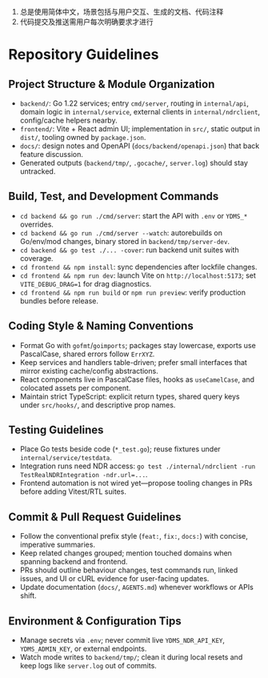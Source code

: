 1. 总是使用简体中文，场景包括与用户交互、生成的文档、代码注释
2. 代码提交及推送需用户每次明确要求才进行



# Repository Guidelines

## Project Structure & Module Organization
- `backend/`: Go 1.22 services; entry `cmd/server`, routing in `internal/api`, domain logic in `internal/service`, external clients in `internal/ndrclient`, config/cache helpers nearby.
- `frontend/`: Vite + React admin UI; implementation in `src/`, static output in `dist/`, tooling owned by `package.json`.
- `docs/`: design notes and OpenAPI (`docs/backend/openapi.json`) that back feature discussion.
- Generated outputs (`backend/tmp/`, `.gocache/`, `server.log`) should stay untracked.

## Build, Test, and Development Commands
- `cd backend && go run ./cmd/server`: start the API with `.env` or `YDMS_*` overrides.
- `cd backend && go run ./cmd/server --watch`: autorebuilds on Go/env/mod changes, binary stored in `backend/tmp/server-dev`.
- `cd backend && go test ./... -cover`: run backend unit suites with coverage.
- `cd frontend && npm install`: sync dependencies after lockfile changes.
- `cd frontend && npm run dev`: launch Vite on `http://localhost:5173`; set `VITE_DEBUG_DRAG=1` for drag diagnostics.
- `cd frontend && npm run build` or `npm run preview`: verify production bundles before release.

## Coding Style & Naming Conventions
- Format Go with `gofmt`/`goimports`; packages stay lowercase, exports use PascalCase, shared errors follow `ErrXYZ`.
- Keep services and handlers table-driven; prefer small interfaces that mirror existing cache/config abstractions.
- React components live in PascalCase files, hooks as `useCamelCase`, and colocated assets per component.
- Maintain strict TypeScript: explicit return types, shared query keys under `src/hooks/`, and descriptive prop names.

## Testing Guidelines
- Place Go tests beside code (`*_test.go`); reuse fixtures under `internal/service/testdata`.
- Integration runs need NDR access: `go test ./internal/ndrclient -run TestRealNDRIntegration -ndr.url=...`.
- Frontend automation is not wired yet—propose tooling changes in PRs before adding Vitest/RTL suites.

## Commit & Pull Request Guidelines
- Follow the conventional prefix style (`feat:`, `fix:`, `docs:`) with concise, imperative summaries.
- Keep related changes grouped; mention touched domains when spanning backend and frontend.
- PRs should outline behaviour changes, test commands run, linked issues, and UI or cURL evidence for user-facing updates.
- Update documentation (`docs/`, `AGENTS.md`) whenever workflows or APIs shift.

## Environment & Configuration Tips
- Manage secrets via `.env`; never commit live `YDMS_NDR_API_KEY`, `YDMS_ADMIN_KEY`, or external endpoints.
- Watch mode writes to `backend/tmp/`; clean it during local resets and keep logs like `server.log` out of commits.
